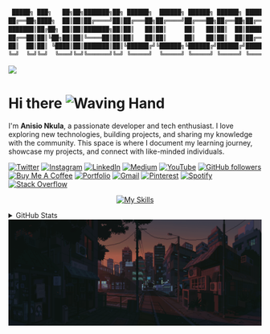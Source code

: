 ```bash

 █████╗ ███╗   ██╗██╗███████╗██╗ ██████╗  ██████╗ ██████╗ ██████╗ ███████╗
██╔══██╗████╗  ██║██║██╔════╝██║██╔═══██╗██╔════╝██╔═══██╗██╔══██╗██╔════╝
███████║██╔██╗ ██║██║███████╗██║██║   ██║██║     ██║   ██║██║  ██║█████╗
██╔══██║██║╚██╗██║██║╚════██║██║██║   ██║██║     ██║   ██║██║  ██║██╔══╝
██║  ██║██║ ╚████║██║███████║██║╚██████╔╝╚██████╗╚██████╔╝██████╔╝███████╗
╚═╝  ╚═╝╚═╝  ╚═══╝╚═╝╚══════╝╚═╝ ╚═════╝  ╚═════╝ ╚═════╝ ╚═════╝ ╚══════╝

```

![](https://komarev.com/ghpvc/?username=anisiocode&style=flat&color=brightgreen)

# Hi there <img src="https://media.giphy.com/media/hvRJCLFzcasrR4ia7z/giphy.gif" width="30" alt="Waving Hand"/>

I'm **Anisio Nkula**, a passionate developer and tech enthusiast. I love exploring new technologies, building projects, and sharing my knowledge with the community. This space is where I document my learning journey, showcase my projects, and connect with like-minded individuals.

[![Twitter](https://img.shields.io/badge/Twitter-000000?&logo=x&logoColor=white)](https://www.x.com/anisiocode) [![Instagram](https://img.shields.io/badge/Instagram-%23E4405F.svg?logo=Instagram&logoColor=white)](https://instagram.com/anisiocode) [![LinkedIn](https://custom-icon-badges.demolab.com/badge/LinkedIn-0A66C2?logo=linkedin-white&logoColor=fff)](https://www.linkedin.com/in/anisiocode/) [![Medium](https://img.shields.io/badge/Medium-12100E?logo=medium&logoColor=white)](https://medium.com/@anisiocode) [![YouTube](https://img.shields.io/badge/YouTube-%23FF0000.svg?logo=YouTube&logoColor=white)](https://www.youtube.com/watch?v=U14GpQ5K03g&t=952s) [![GitHub followers](https://img.shields.io/github/followers/anisiocode?label=Follow&style=social)](https://github.com/anisiocode) [![Buy Me A Coffee](https://img.shields.io/badge/Buy%20Me%20A%20Coffee-FFDD00.svg?logo=buy-me-a-coffee&logoColor=black)](https://www.buymeacoffee.com/anisiocode) [![Portfolio](https://img.shields.io/badge/Portfolio-000?&logo=vercel&logoColor=white)](https://anisionkula.vercel.app) [![Gmail](https://img.shields.io/badge/Gmail-EA4335.svg?logo=Gmail&logoColor=white)](mailto:anisiocode@gmail.com) [![Pinterest](https://img.shields.io/badge/Pinterest-%23E60023.svg?logo=Pinterest&logoColor=white)](https://www.pinterest.com/anisiocode/) [![Spotify](https://img.shields.io/badge/Spotify-1ED760?logo=spotify&logoColor=white)](#) [![Stack Overflow](https://img.shields.io/badge/-Stack%20Overflow-FE7A16?logo=stack-overflow&logoColor=white)](https://stackoverflow.com/users/31339192/anisiocode)

<!-- [![JavaScript](https://img.shields.io/badge/JavaScript-F7DF1E?logo=javascript&logoColor=black)]() [![TypeScript](https://img.shields.io/badge/TypeScript-3178C6?logo=typescript&logoColor=white)]() [![React](https://img.shields.io/badge/React-20232A?logo=react&logoColor=61DAFB)]() [![Next.js](https://img.shields.io/badge/Next.js-000000?logo=next.js&logoColor=white)]() [![Node.js](https://img.shields.io/badge/Node.js-339933?logo=nodedotjs&logoColor=white)]() [![JSON](https://img.shields.io/badge/JSON-000?logo=json&logoColor=fff)]() [![Express](https://img.shields.io/badge/Express-000000?logo=express&logoColor=white)]() [![MongoDB](https://img.shields.io/badge/MongoDB-47A248?logo=mongodb&logoColor=white)]() [![PostgreSQL](https://img.shields.io/badge/PostgreSQL-316192?logo=postgresql&logoColor=white)]() [![Docker](https://img.shields.io/badge/Docker-2496ED?logo=docker&logoColor=white)]() [![Kubernetes](https://img.shields.io/badge/Kubernetes-326CE5?logo=kubernetes&logoColor=white)]() [![Git](https://img.shields.io/badge/Git-F05032?logo=git&logoColor=white)]() [![GitHub](https://img.shields.io/badge/GitHub-181717?logo=github&logoColor=white)]() [![VS Code](https://img.shields.io/badge/VS%20Code-007ACC?logo=visualstudiocode&logoColor=white)]() [![Linux](https://img.shields.io/badge/Linux-FCC624?logo=linux&logoColor=black)]() [![Tailwind CSS](https://img.shields.io/badge/Tailwind%20CSS-06B6D4?logo=tailwindcss&logoColor=white)]() [![Firebase](https://img.shields.io/badge/Firebase-FFCA28?logo=firebase&logoColor=black)]() [![AWS](https://img.shields.io/badge/AWS-232F3E?logo=amazonaws&logoColor=white)]() [![Heroku](https://img.shields.io/badge/Heroku-430098?logo=heroku&logoColor=white)]() [![Netlify](https://img.shields.io/badge/Netlify-00C7B7?logo=netlify&logoColor=white)]() [![Vercel](https://img.shields.io/badge/Vercel-000000?logo=vercel&logoColor=white)]() [![Python](https://img.shields.io/badge/Python-3776AB?logo=python&logoColor=white)]() [![Flask](https://img.shields.io/badge/Flask-000000?logo=flask&logoColor=white)]() [![C++](https://img.shields.io/badge/C++-00599C?logo=c%2B%2B&logoColor=white)]() [![C#](https://img.shields.io/badge/C%23-239120?logo=c-sharp&logoColor=white)]() [![Go](https://img.shields.io/badge/Go-00ADD8?logo=go&logoColor=white)]() [![Rust](https://img.shields.io/badge/Rust-000000?logo=rust&logoColor=white)]() [![Rails](https://img.shields.io/badge/Rails-CC0000?logo=rubyonrails&logoColor=white)]() [![Figma](https://img.shields.io/badge/Figma-F24E1E?logo=figma&logoColor=white)]() [![Adobe XD](https://img.shields.io/badge/Adobe%20XD-FF61F6?logo=adobexd&logoColor=black)]() [![Blender](https://img.shields.io/badge/Blender-F5792A?logo=blender&logoColor=black)]() [![Unity](https://img.shields.io/badge/Unity-000000?logo=unity&logoColor=white)]() [![GitHub Copilot](https://img.shields.io/badge/GitHub%20Copilot-000?logo=githubcopilot&logoColor=fff)]() [![Supabase](https://img.shields.io/badge/Supabase-3ECF8E?logo=supabase&logoColor=white)]() [![Prisma](https://img.shields.io/badge/Prisma-2D3748?logo=prisma&logoColor=white)]() [![GraphQL](https://img.shields.io/badge/GraphQL-E10098?logo=graphql&logoColor=white)]() [![Apollo GraphQL](https://img.shields.io/badge/Apollo%20GraphQL-311C87?logo=apollographql&logoColor=white)]() [![Three.js](https://img.shields.io/badge/Three.js-000000?logo=three.js&logoColor=white)]() [![Cypress](https://img.shields.io/badge/Cypress-17202C?logo=cypress&logoColor=white)]() [![Postman](https://img.shields.io/badge/Postman-FF6C37?logo=postman&logoColor=white)]() [![Insomnia](https://img.shields.io/badge/Insomnia-4000BF?logo=insomnia&logoColor=white)]() [![Notion](https://img.shields.io/badge/Notion-000000?logo=notion&logoColor=white)]() [![Obsidian](https://img.shields.io/badge/Obsidian-483699?logo=obsidian&logoColor=white)]() [![Markdown](https://img.shields.io/badge/Markdown-000000?logo=markdown&logoColor=white)]() [![LaTeX](https://img.shields.io/badge/LaTeX-008080?logo=latex&logoColor=white)]() [![Zsh](https://img.shields.io/badge/Zsh-FFFFFF?logo=zsh&logoColor=black)]() [![Bash](https://img.shields.io/badge/Bash-4EAA25?logo=gnu-bash&logoColor=white)]() [![PowerShell](https://img.shields.io/badge/PowerShell-012456?logo=powershell&logoColor=white)]() [![Ansible](https://img.shields.io/badge/Ansible-EE0000?logo=ansible&logoColor=white)]() [![Terraform](https://img.shields.io/badge/Terraform-7B42BC?logo=terraform&logoColor=white)]() [![Jenkins](https://img.shields.io/badge/Jenkins-D24939?logo=jenkins&logoColor=white)]() [![CircleCI](https://img.shields.io/badge/CircleCI-343434?logo=circleci&logoColor=white)]() [![shadcn/ui](https://img.shields.io/badge/shadcn%2Fui-000?logo=shadcnui&logoColor=fff)]() [![Bun](https://img.shields.io/badge/Bun-000?logo=bun&logoColor=fff)]() [![npm](https://img.shields.io/badge/npm-CB3837?logo=npm&logoColor=fff)]() -->

<div align="center">

[![My Skills](https://skillicons.dev/icons?i=js,ts,react,next,nodejs,express,mongo,docker,kubernetes,git,github,vscode,linux,tailwind,firebase,aws,heroku,netlify,vercel,python,cpp,cs,go,rust,figma,xd,blender,unity,supabase,prisma,graphql,apollo,threejs,cypress,postman,notion,obsidian,markdown,latex,bash,powershell,ansible,terraform,jenkins,bun,npm&perline=13)](https://skillicons.dev)

</div>

<details>
<summary>GitHub Stats</summary>
<div align="center">

[![](https://github-profile-trophy.vercel.app/?username=anisiocode&theme=radical&no-frame=false&margin-w=5)]()
<img src="https://github-readme-stats.vercel.app/api?username=anisiocode&count_private=true&show_icons=true&theme=transparent&rank_icon=percentile&border_radius=5&hide_border=true" alt="Anisio's GitHub stats" width="360"/>
[![GitHub Streak](https://streak-stats.demolab.com?user=anisiocode&theme=transparent&hide_border=true&date_format=M%20j%5B%2C%20Y%5D)](https://git.io/streak-stats)
<img src="https://github-readme-stats.vercel.app/api/top-langs/?username=anisiocode&theme=transparent&hide_border=true&include_all_commits=false&count_private=false&layout=compact" alt="Anisio's Top Languages"/>
[![](http://github-profile-summary-cards.vercel.app/api/cards/repos-per-language?username=anisiocode&theme=transparent)]()
[![](http://github-profile-summary-cards.vercel.app/api/cards/most-commit-language?username=anisiocode&theme=transparent)]()
[![](http://github-profile-summary-cards.vercel.app/api/cards/productive-time?username=anisiocode&theme=transparent&utcOffset=8)]()

[![](http://github-profile-summary-cards.vercel.app/api/cards/profile-details?username=anisiocode&theme=transparent)]()
[![activity graph](https://github-readme-activity-graph.vercel.app/graph?username=anisiocode&theme=cobalt&line=40c463&point=fff7e0&area=true&hide_border=true)]()


</div>
</details>

<div align="center">

<img src="./public/end_day.gif"  alt="At the end of the day"/>

</div>
